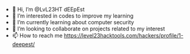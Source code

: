- 👋 Hi, I’m @LvL23HT dEEpEst 
- 👀 I’m interested in codes to improve my learning 
- 🌱 I’m currently learning about computer security 
- 💞️ I’m looking to collaborate on projects related to my interest 
- 📫 How to reach me https://level23hacktools.com/hackers/profile/1-deepest/

<!---
LvL23HT/LvL23HT is a ✨ special ✨ repository because its `README.md` (this file) appears on your GitHub profile.
You can click the Preview link to take a look at your changes.
--->
